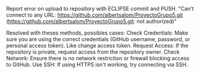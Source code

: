 Report error on upload to repository with ECLIPSE commit and PUSH.
"Can't connect to any URL: https://github.com/albertsalom/ProyectoGrupo5.git (https://github.com/albertsalom/ProyectoGrupo5.git: not authorized)"

Resolved with theses methods, possibles cases:
Check Credentials: Make sure you are using the correct credentials (GitHub username, password, or personal access token). Like change access token.
Request Access: If the repository is private, request access from the repository owner.
Check Network: Ensure there is no network restriction or firewall blocking access to GitHub.
Use SSH: If using HTTPS isn't working, try connecting via SSH.
